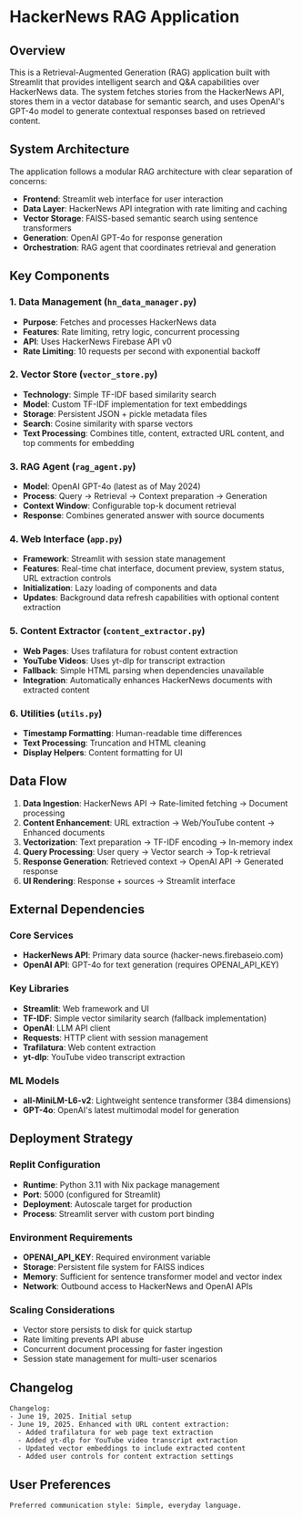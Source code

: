 # HackerNews RAG Application

## Overview

This is a Retrieval-Augmented Generation (RAG) application built with Streamlit that provides intelligent search and Q&A capabilities over HackerNews data. The system fetches stories from the HackerNews API, stores them in a vector database for semantic search, and uses OpenAI's GPT-4o model to generate contextual responses based on retrieved content.

## System Architecture

The application follows a modular RAG architecture with clear separation of concerns:

- **Frontend**: Streamlit web interface for user interaction
- **Data Layer**: HackerNews API integration with rate limiting and caching
- **Vector Storage**: FAISS-based semantic search using sentence transformers
- **Generation**: OpenAI GPT-4o for response generation
- **Orchestration**: RAG agent that coordinates retrieval and generation

## Key Components

### 1. Data Management (`hn_data_manager.py`)
- **Purpose**: Fetches and processes HackerNews data
- **Features**: Rate limiting, retry logic, concurrent processing
- **API**: Uses HackerNews Firebase API v0
- **Rate Limiting**: 10 requests per second with exponential backoff

### 2. Vector Store (`vector_store.py`)
- **Technology**: Simple TF-IDF based similarity search
- **Model**: Custom TF-IDF implementation for text embeddings
- **Storage**: Persistent JSON + pickle metadata files
- **Search**: Cosine similarity with sparse vectors
- **Text Processing**: Combines title, content, extracted URL content, and top comments for embedding

### 3. RAG Agent (`rag_agent.py`)
- **Model**: OpenAI GPT-4o (latest as of May 2024)
- **Process**: Query → Retrieval → Context preparation → Generation
- **Context Window**: Configurable top-k document retrieval
- **Response**: Combines generated answer with source documents

### 4. Web Interface (`app.py`)
- **Framework**: Streamlit with session state management
- **Features**: Real-time chat interface, document preview, system status, URL extraction controls
- **Initialization**: Lazy loading of components and data
- **Updates**: Background data refresh capabilities with optional content extraction

### 5. Content Extractor (`content_extractor.py`)
- **Web Pages**: Uses trafilatura for robust content extraction
- **YouTube Videos**: Uses yt-dlp for transcript extraction
- **Fallback**: Simple HTML parsing when dependencies unavailable
- **Integration**: Automatically enhances HackerNews documents with extracted content

### 6. Utilities (`utils.py`)
- **Timestamp Formatting**: Human-readable time differences
- **Text Processing**: Truncation and HTML cleaning
- **Display Helpers**: Content formatting for UI

## Data Flow

1. **Data Ingestion**: HackerNews API → Rate-limited fetching → Document processing
2. **Content Enhancement**: URL extraction → Web/YouTube content → Enhanced documents
3. **Vectorization**: Text preparation → TF-IDF encoding → In-memory index
4. **Query Processing**: User query → Vector search → Top-k retrieval
5. **Response Generation**: Retrieved context → OpenAI API → Generated response
6. **UI Rendering**: Response + sources → Streamlit interface

## External Dependencies

### Core Services
- **HackerNews API**: Primary data source (hacker-news.firebaseio.com)
- **OpenAI API**: GPT-4o for text generation (requires OPENAI_API_KEY)

### Key Libraries
- **Streamlit**: Web framework and UI
- **TF-IDF**: Simple vector similarity search (fallback implementation)
- **OpenAI**: LLM API client
- **Requests**: HTTP client with session management
- **Trafilatura**: Web content extraction
- **yt-dlp**: YouTube video transcript extraction

### ML Models
- **all-MiniLM-L6-v2**: Lightweight sentence transformer (384 dimensions)
- **GPT-4o**: OpenAI's latest multimodal model for generation

## Deployment Strategy

### Replit Configuration
- **Runtime**: Python 3.11 with Nix package management
- **Port**: 5000 (configured for Streamlit)
- **Deployment**: Autoscale target for production
- **Process**: Streamlit server with custom port binding

### Environment Requirements
- **OPENAI_API_KEY**: Required environment variable
- **Storage**: Persistent file system for FAISS indices
- **Memory**: Sufficient for sentence transformer model and vector index
- **Network**: Outbound access to HackerNews and OpenAI APIs

### Scaling Considerations
- Vector store persists to disk for quick startup
- Rate limiting prevents API abuse
- Concurrent document processing for faster ingestion
- Session state management for multi-user scenarios

## Changelog

```
Changelog:
- June 19, 2025. Initial setup
- June 19, 2025. Enhanced with URL content extraction:
  - Added trafilatura for web page text extraction
  - Added yt-dlp for YouTube video transcript extraction
  - Updated vector embeddings to include extracted content
  - Added user controls for content extraction settings
```

## User Preferences

```
Preferred communication style: Simple, everyday language.
```